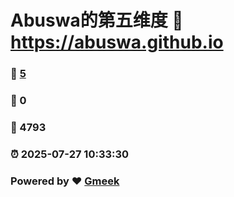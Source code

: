 # Abuswa的第五维度 :link: https://abuswa.github.io 
### :page_facing_up: [5](https://abuswa.github.io/tag.html) 
### :speech_balloon: 0 
### :hibiscus: 4793 
### :alarm_clock: 2025-07-27 10:33:30 
### Powered by :heart: [Gmeek](https://github.com/Meekdai/Gmeek)
